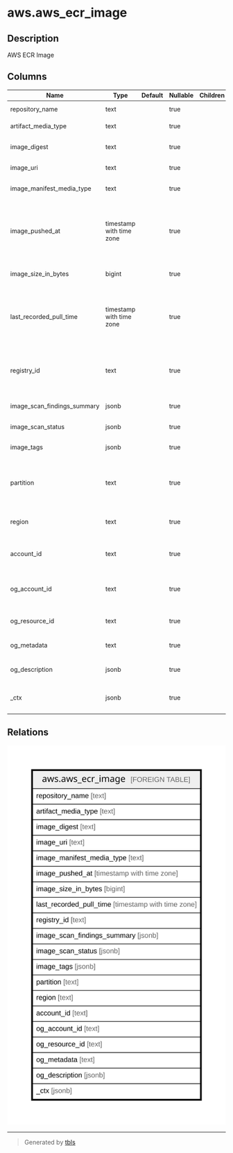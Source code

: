 # aws.aws_ecr_image

## Description

AWS ECR Image

## Columns

| Name | Type | Default | Nullable | Children | Parents | Comment |
| ---- | ---- | ------- | -------- | -------- | ------- | ------- |
| repository_name | text |  | true |  |  | The name of the repository. |
| artifact_media_type | text |  | true |  |  | The artifact media type of the image. |
| image_digest | text |  | true |  |  | The sha256 digest of the image manifest. |
| image_uri | text |  | true |  |  | The URI for the image. |
| image_manifest_media_type | text |  | true |  |  | The media type of the image manifest. |
| image_pushed_at | timestamp with time zone |  | true |  |  | The date and time, expressed in standard JavaScript date format, at which the current image was pushed to the repository. |
| image_size_in_bytes | bigint |  | true |  |  | The size, in bytes, of the image in the repository. |
| last_recorded_pull_time | timestamp with time zone |  | true |  |  | The date and time, expressed in standard JavaScript date format, when Amazon ECR recorded the last image pull. |
| registry_id | text |  | true |  |  | The Amazon Web Services account ID associated with the registry to which this image belongs. |
| image_scan_findings_summary | jsonb |  | true |  |  | A summary of the last completed image scan. |
| image_scan_status | jsonb |  | true |  |  | The current state of the scan. |
| image_tags | jsonb |  | true |  |  | The list of tags associated with this image. |
| partition | text |  | true |  |  | The AWS partition in which the resource is located (aws, aws-cn, or aws-us-gov). |
| region | text |  | true |  |  | The AWS Region in which the resource is located. |
| account_id | text |  | true |  |  | The AWS Account ID in which the resource is located. |
| og_account_id | text |  | true |  |  | The Platform Account ID in which the resource is located. |
| og_resource_id | text |  | true |  |  | The unique ID of the resource in opengovernance. |
| og_metadata | text |  | true |  |  | Platform Metadata of the AWS resource. |
| og_description | jsonb |  | true |  |  | The full model description of the resource |
| _ctx | jsonb |  | true |  |  | Steampipe context in JSON form, e.g. connection_name. |

## Relations

![er](aws.aws_ecr_image.svg)

---

> Generated by [tbls](https://github.com/k1LoW/tbls)
